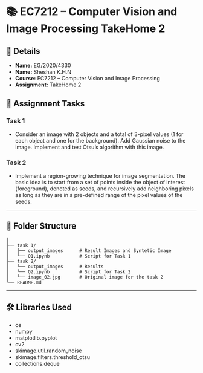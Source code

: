 # 📚 EC7212 – Computer Vision and Image Processing TakeHome 2

## 👤 Details
- **Name:** EG/2020/4330
- **Name:** Sheshan K.H.N
- **Course:** EC7212 – Computer Vision and Image Processing
- **Assignment:** TakeHome 2

## 📝 Assignment Tasks

### Task 1
- Consider an image with 2 objects and a total of 3-pixel values (1 for each object and one for the background). Add Gaussian noise to the image. Implement and test Otsu’s algorithm with this image. 

### Task 2
- Implement a region-growing technique for image segmentation. The basic idea is to start from a set of points inside the object of interest (foreground), denoted as seeds, and recursively add neighboring pixels as long as they are in a pre-defined range of the pixel values of the seeds.  

---

## 📁 Folder Structure

```
│
├── task 1/
│   ├── output_images      # Result Images and Syntetic Image
│   └── Q1.ipynb           # Script for Task 1
├── task 2/
│   └── output_images      # Results
│   └── Q2.ipynb           # Script for Task 2
│   └── image_02.jpg       # Original image for the task 2
└── README.md
```

---

## 🛠️ Libraries Used

- os  
- numpy  
- matplotlib.pyplot  
- cv2  
- skimage.util.random_noise  
- skimage.filters.threshold_otsu  
- collections.deque  


